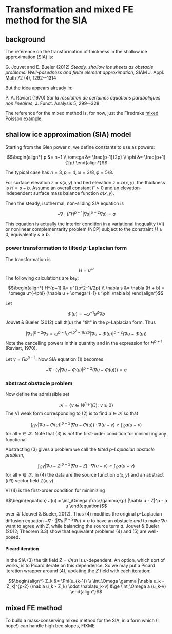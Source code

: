 # Transformation and mixed FE method for the SIA

## background

The reference on the transformation of thickness in the shallow ice approximation (SIA) is:

G. Jouvet and E. Bueler (2012) _Steady, shallow ice sheets as obstacle problems: Well-posedness and finite element approximation_, SIAM J. Appl. Math 72 (4), 1292--1314

But the idea appears already in:

P. A. Raviart (1970) _Sur la resolution de certaines equations paraboliques non lineaires_, J. Funct. Analysis 5, 299--328

The reference for the mixed method is, for now, just the Firedrake [mixed Poisson example](https://www.firedrakeproject.org/demos/poisson_mixed.py.html).

## shallow ice approximation (SIA) model

Starting from the Glen power $n$, we define constants to use as powers:

```math
\begin{align*}
p &= n+1 \\
\omega &= \frac{p-1}{2p} \\
\phi &= \frac{p+1}{2p}
\end{align*}
```
The typical case has $n=3,p=4,\omega=3/8,\phi=5/8$.

For surface elevation $z=s(x,y)$ and bed elevation $z=b(x,y)$, the thickness is $H=s-b$.  Assume an overall constant $\Gamma>0$ and an elevation-independent surface mass balance function $a(x,y)$.

Then the steady, isothermal, non-sliding SIA equation is

```math
-\nabla \cdot \left(\Gamma H^{p+1} |\nabla s|^{p-2} \nabla s\right) = a \tag{1}
```
This equation is actually the interior condition in a variational inequality (VI) or nonlinear complementarity problem (NCP) subject to the constraint $H\ge 0$, equivalently $s\ge b$.

### power transformation to tilted $p$-Laplacian form

The transformation is

$$H = u^\omega$$
The following calculations are key:

```math
\begin{align*}
H^{p+1} &= u^{(p^2-1)/2p} \\
\nabla s &= \nabla (H + b) = \omega u^{-\phi} (\nabla u + \omega^{-1} u^\phi \nabla b)
\end{align*}
```
Let

$$\Phi(u) = - \omega^{-1} u^\phi \nabla b$$
Jouvet & Bueler (2012) call $\Phi(u)$ the "tilt" in the $p$-Laplacian form.  Thus

$$|\nabla s|^{p-2} \nabla s = \omega^{p-1} u^{-(p^2-1)/2p} |\nabla u - \Phi(u)|^{p-2} (\nabla u - \Phi(u))$$
Note the cancelling powers in this quantity and in the expression for $H^{p+1}$ (Raviart, 1970).

Let $\gamma = \Gamma \omega^{p-1}$.  Now SIA equation $(1)$ becomes

$$\begin{equation}
-\nabla \cdot \left(\gamma |\nabla u - \Phi(u)|^{p-2} (\nabla u - \Phi(u))\right) = a
\end{equation}$$

### abstract obstacle problem

Now define the admissible set

$$\mathcal{K} = \{v \in W^{1,p}(\Omega) \,:\, v \ge 0\}$$
The VI weak form corresponding to $(2)$ is to find $u\in\mathcal{K}$ so that

$$\begin{equation}
\int_\Omega \gamma |\nabla u - \Phi(u)|^{p-2} (\nabla u - \Phi(u)) \cdot \nabla(u-v) \ge \int_\Omega a (u-v)
\end{equation}$$
for all $v\in\mathcal{K}$.  Note that $(3)$ is _not_ the first-order condition for minimizing any functional.

Abstracting $(3)$ gives a problem we call the _tilted $p$-Laplacian obstacle problem_,

$$\begin{equation}
\int_\Omega \gamma |\nabla u - Z|^{p-2} (\nabla u - Z) \cdot \nabla(u-v) \ge \int_\Omega a (u-v)
\end{equation}$$
for all $v\in\mathcal{K}$.  In $(4)$ the data are the source function $a(x,y)$ and an abstract (_tilt_) vector field $Z(x,y)$.

VI $(4)$ is the first-order condition for minimizing

$$\begin{equation}
J(u) = \int_\Omega \frac{\gamma}{p} |\nabla u - Z|^p - a u
\end{equation}$$
over $\mathcal{K}$ (Jouvet & Bueler, 2012).  Thus $(4)$ modifies the original $p$-Laplacian diffusion equation $-\nabla\cdot(|\nabla u|^{p-2} \nabla u) = a$ to have an obstacle _and_ to make $\nabla u$ want to agree with $Z$, while balancing the source term $a$.  Jouvet & Bueler (2012; Theorem 3.3) show that equivalent problems $(4)$ and $(5)$ are well-posed.

#### Picard iteration

In the SIA $(3)$ the tilt field $Z=\Phi(u)$ is $u$-dependent.  An option, which sort of works, is to Picard iterate on this dependence.  So we may put a Picard iteration wrapper around $(4)$, updating the $Z$ field with each iteration:

$$\begin{align*}
Z_k &= \Phi(u_{k-1}) \\
\int_\Omega \gamma |\nabla u_k - Z_k|^{p-2} (\nabla u_k - Z_k) \cdot \nabla(u_k-v) &\ge \int_\Omega a (u_k-v)
\end{align*}$$

## mixed FE method

To build a mass-conserving mixed method for the SIA, in a form which (I hope!) can handle high bed slopes, FIXME
